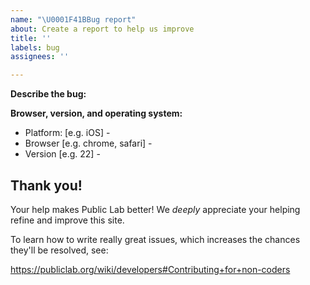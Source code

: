 ```yaml
---
name: "\U0001F41BBug report"
about: Create a report to help us improve
title: ''
labels: bug
assignees: ''

---
```


<!--
After this comment box, please fill in as much of the template below as you can. 

*Suggested prompts to describe the issue*:

> What happened vs. what did you expect to happen?

> Steps to reproduce the behavior (ex. 1. Go to... 2. Click on... 3. Scroll down to... 4. See error...)
> If possible, please provide code that demonstrates the problem
> If applicable, add screenshots / gifs
-->

<!-- Start below this comment. -->

**Describe the bug:**



**Browser, version, and operating system:**

 - Platform: [e.g. iOS] - 
 - Browser [e.g. chrome, safari] -
 - Version [e.g. 22] -

<!-- End. -->

## Thank you!

Your help makes Public Lab better! We *deeply* appreciate your helping refine and improve this site. 

To learn how to write really great issues, which increases the chances they'll be resolved, see:

https://publiclab.org/wiki/developers#Contributing+for+non-coders
